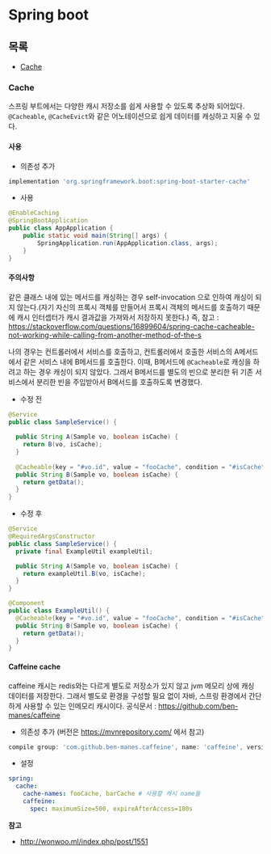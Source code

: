 # Spring boot

## 목록

* [Cache](#Cache)

### Cache

스프링 부트에서는 다양한 캐시 저장소를 쉽게 사용할 수 있도록 추상화 되어있다. `@Cacheable`, `@CacheEvict`와 같은 어노테이션으로 쉽게 데이터를 캐싱하고 지울 수 있다.

#### 사용

* 의존성 추가

```groovy
implementation 'org.springframework.boot:spring-boot-starter-cache'
```

* 사용

```java
@EnableCaching
@SpringBootApplication
public class AppApplication {
	public static void main(String[] args) {
		SpringApplication.run(AppApplication.class, args);
	}
}
```

#### 주의사항

같은 클래스 내에 있는 메서드를 캐싱하는 경우 self-invocation 으로 인하여 캐싱이 되지 않는다.(자기 자신의 프록시 객체를 만들어서 프록시 객체의 메서드를 호출하기 때문에 캐시 인터셉터가 캐시 결과값을 가져와서 저장하지 못한다.) 즉, 참고 : https://stackoverflow.com/questions/16899604/spring-cache-cacheable-not-working-while-calling-from-another-method-of-the-s

나의 경우는 컨트롤러에서 서비스를 호출하고, 컨트롤러에서 호출한 서비스의 A메서드에서 같은 서비스 내에 B메서드를 호출한다. 이때, B메서드에 `@Cacheable`로 캐싱을 하려고 하는 경우 캐싱이 되지 않았다. 그래서 B메서드를 별도의 빈으로 분리한 뒤 기존 서비스에서 분리한 빈을 주입받아서 B메서드를 호출하도록 변경했다.

* 수정 전

```java
@Service
public class SampleService() {
  
  public String A(Sample vo, boolean isCache) {
    return B(vo, isCache);
  }
  
  @Cacheable(key = "#vo.id", value = "fooCache", condition = "#isCache")
  public String B(Sample vo, boolean isCache) {
    return getData();
  }
}
```

* 수정 후

```java
@Service
@RequiredArgsConstructor
public class SampleService() {
  private final ExampleUtil exampleUtil;

  public String A(Sample vo, boolean isCache) {
    return exampleUtil.B(vo, isCache);
  }
}

@Component
public class ExampleUtil() {
  @Cacheable(key = "#vo.id", value = "fooCache", condition = "#isCache")
  public String B(Sample vo, boolean isCache) {
    return getData();
  }
}
```

#### Caffeine cache

caffeine 캐시는 redis와는 다르게 별도로 저장소가 있지 않고 jvm 메모리 상에 캐싱 데이터를 저장한다. 그래서 별도로 환경을 구성할 필요 없이 자바, 스프링 환경에서 간단하게 사용할 수 있는 인메모리 캐시이다. 공식문서 : https://github.com/ben-manes/caffeine

* 의존성 추가 (버전은 https://mvnrepository.com/ 에서 참고)

```groovy
compile group: 'com.github.ben-manes.caffeine', name: 'caffeine', version: '2.8.1'
```

* 설정
```yml
spring:
  cache:
    cache-names: fooCache, barCache # 사용할 캐시 name들
    caffeine:
      spec: maximumSize=500, expireAfterAccess=180s
```
**참고**

* http://wonwoo.ml/index.php/post/1551
